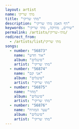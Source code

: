 ```yaml
---
layout: artist
name: מתי שריקי
title: "מתי שריקי"
description: "דף האמן מתי שריקי"
keywords: "שירים, מוזיקה, מתי שריקי"
permalink: /artists/מתי-שריקי/
redirect_from:
  - /artists/list/מתי שריקי
songs:
  - number: "56873"
    name: "אור חדש"
    album: "סינגלים"
    artist: "מתי שריקי"
  - number: "56874"
    name: "אני קם"
    album: "סינגלים"
    artist: "מתי שריקי"
  - number: "56875"
    name: "מחר"
    album: "סינגלים"
    artist: "מתי שריקי"
  - number: "56876"
    name: "שער המזרח"
    album: "סינגלים"
    artist: "מתי שריקי"
---
```

